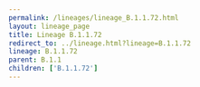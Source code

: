 ```yaml
---
permalink: /lineages/lineage_B.1.1.72.html
layout: lineage_page
title: Lineage B.1.1.72
redirect_to: ../lineage.html?lineage=B.1.1.72
lineage: B.1.1.72
parent: B.1.1
children: ['B.1.1.72']
---
```

